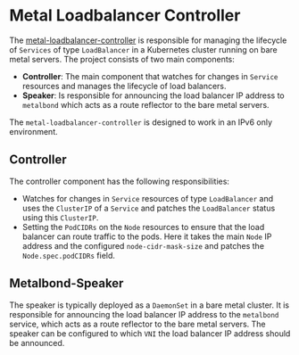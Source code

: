 # Metal Loadbalancer Controller

The [metal-loadbalancer-controller](https://github.com/ironcore-dev/metal-load-balancer-controller) is responsible
for managing the lifecycle of `Services` of type `LoadBalancer` in a Kubernetes cluster running on bare metal servers.
The project consists of two main components: 
- **Controller**: The main component that watches for changes in `Service` resources and manages the lifecycle of load balancers.
- **Speaker**: Is responsible for announcing the load balancer IP address to `metalbond` which acts as a route reflector
  to the bare metal servers. 

The `metal-loadbalancer-controller` is designed to work in an IPv6 only environment.

## Controller

The controller component has the following responsibilities:
- Watches for changes in `Service` resources of type `LoadBalancer` and uses the `ClusterIP` of a `Service` and patches the
  `LoadBalancer` status using this `ClusterIP`.
- Setting the `PodCIDRs` on the `Node` resources to ensure that the load balancer can route traffic to the pods. Here it 
  takes the main `Node` IP address and the configured `node-cidr-mask-size` and patches the `Node.spec.podCIDRs` field.

## Metalbond-Speaker

The speaker is typically deployed as a `DaemonSet` in a bare metal cluster. It is responsible for announcing
the load balancer IP address to the `metalbond` service, which acts as a route reflector to the bare metal servers.
The speaker can be configured to which `VNI` the load balancer IP address should be announced.
